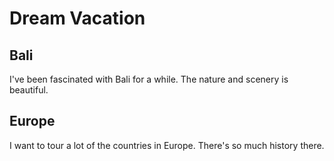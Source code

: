 # Dream Vacation

## Bali

I've been fascinated with Bali for a while.
The nature and scenery is beautiful.

## Europe

I want to tour a lot of the countries in Europe. There's 
so much history there.